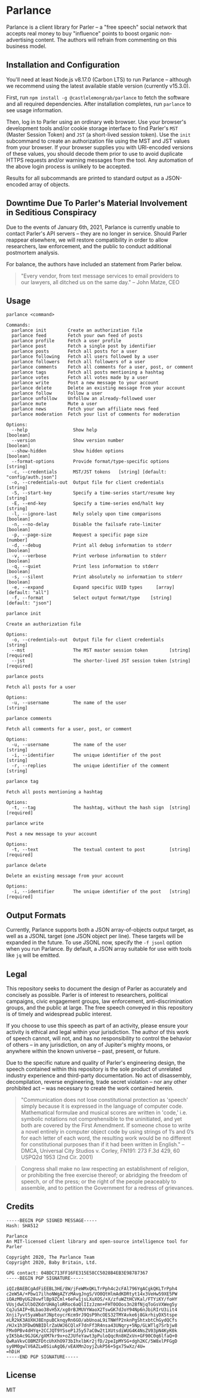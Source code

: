 
Parlance
========

Parlance is a client library for Parler – a "free speech" social network that
accepts real money to buy "influence" points to boost organic non-advertising
content. The authors will refrain from commenting on this business model.

Installation and Configuration
------------------------------

You'll need at least Node.js v8.17.0 (Carbon LTS) to run Parlance – although
we recommend using the latest available stable version (currently v15.3.0).

First, run `npm install -g @castlelemongrab/parlance` to fetch the software
and all required dependencies. After installation completes, run `parlance`
to see usage information.

Then, log in to Parler using an ordinary web browser. Use your browser's
development tools and/or cookie storage interface to find Parler's `MST`
(Master Session Token) and `JST` (a short-lived session token). Use the
`init` subcommand to create an authorization file using the MST and JST values
from your browser. If your browser supplies you with URI-encoded versions of
these values, you should decode them prior to use to avoid duplicate HTTPS
requests and/or warning messages from the tool.  Any automation of the above
login process is unlikely to be accepted.

Results for all subcommands are printed to standard output as a JSON-encoded
array of objects.

Downtime Due To Parler's Material Involvement in Seditious Conspiracy
---------------------------------------------------------------------

Due to the events of January 6th, 2021, Parlance is currently unable to contact
Parler's API servers – they are no longer in service. Should Parler reappear
elsewhere, we will restore compatibility in order to allow researchers, law
enforcement, and the public to conduct additional postmortem analysis.

For balance, the authors have included an statement from Parler below.

> "Every vendor, from text message services to email providers to  
> our lawyers, all ditched us on the same day." – John Matze, CEO

Usage
-----

```
parlance <command>

Commands:
  parlance init        Create an authorization file
  parlance feed        Fetch your own feed of posts
  parlance profile     Fetch a user profile
  parlance post        Fetch a single post by identifier
  parlance posts       Fetch all posts for a user
  parlance following   Fetch all users followed by a user
  parlance followers   Fetch all followers of a user
  parlance comments    Fetch all comments for a user, post, or comment
  parlance tags        Fetch all posts mentioning a hashtag
  parlance votes       Fetch all votes made by a user
  parlance write       Post a new message to your account
  parlance delete      Delete an existing message from your account
  parlance follow      Follow a user
  parlance unfollow    Unfollow an already-followed user
  parlance mute        Mute a user
  parlance news        Fetch your own affiliate news feed
  parlance moderation  Fetch your list of comments for moderation

Options:
  --help                 Show help                                     [boolean]
  --version              Show version number                           [boolean]
  --show-hidden          Show hidden options                           [boolean]
  --format-options       Provide format/type-specific options           [string]
  -c, --credentials      MST/JST tokens   [string] [default: "config/auth.json"]
  -o, --credentials-out  Output file for client credentials             [string]
  -S, --start-key        Specify a time-series start/resume key         [string]
  -E, --end-key          Specify a time-series end/halt key             [string]
  -l, --ignore-last      Rely solely upon time comparisons             [boolean]
  -n, --no-delay         Disable the failsafe rate-limiter             [boolean]
  -p, --page-size        Request a specific page size                   [number]
  -d, --debug            Print all debug information to stderr         [boolean]
  -v, --verbose          Print verbose information to stderr           [boolean]
  -q, --quiet            Print less information to stderr              [boolean]
  -s, --silent           Print absolutely no information to stderr     [boolean]
  -e, --expand           Expand specific UUID types     [array] [default: "all"]
  -f, --format           Select output format/type    [string] [default: "json"]
```
```
parlance init

Create an authorization file

Options:
  -o, --credentials-out  Output file for client credentials             [string]
  --mst                  The MST master session token        [string] [required]
  --jst                  The shorter-lived JST session token [string] [required]
```
```
parlance posts

Fetch all posts for a user

Options:
  -u, --username         The name of the user                           [string]
```
```
parlance comments

Fetch all comments for a user, post, or comment

Options:
  -u, --username         The name of the user                           [string]
  -i, --identifier       The unique identifier of the post              [string]
  -r, --replies          The unique identifier of the comment           [string]
```
```
parlance tag

Fetch all posts mentioning a hashtag

Options:
  -t, --tag              The hashtag, without the hash sign  [string] [required]
```
```
parlance write

Post a new message to your account

Options:
  -t, --text             The textual content to post         [string] [required]
```
```
parlance delete

Delete an existing message from your account

Options:
  -i, --identifier       The unique identifier of the post   [string] [required]

```

Output Formats
--------------

Currently, Parlance supports both a JSON array-of-objects output target, as
well as a JSONL target (one JSON object per line). These targets will be
expanded in the future. To use JSONL now, specify the `-f jsonl` option when you
run Parlance. By default, a JSON array suitable for use with tools like `jq`
will be emitted.

Legal
-----

This repository seeks to document the design of Parler as accurately and
concisely as possible. Parler is of interest to researchers, political
campaigns, civic engagement groups, law enforcement, anti-discrimination groups,
and the public at large. The free speech conveyed in this repository is of
timely and widespread public interest.

If you choose to use this speech as part of an activity, please ensure your
activity is ethical and legal within your jurisdiction. The author of this work
of speech cannot, will not, and has no responsibility to control the behavior of
others – in any jurisdiction, on any of Jupiter's mighty moons, or anywhere
within the known universe – past, present, or future.

Due to the specific nature and quality of Parler's engineering design, the
speech contained within this repository is the sole product of unrelated
industry experience and third-party documentation. No act of disassembly,
decompilation, reverse engineering, trade secret violation – nor any other
prohibited act – was necessary to create the work contained herein.

> "Communication does not lose constitutional protection as 'speech' simply because it is expressed in the language of computer code. Mathematical formulae and musical scores are written in 'code,' i.e. symbolic notations not comprehensible to the uninitiated, and yet both are covered by the First Amendment. If someone chose to write a novel entirely in computer object code by using strings of 1’s and 0’s for each letter of each word, the resulting work would be no different for constitutional purposes than if it had been written in English." – DMCA, Universal City Studios v. Corley, FN191: 273 F.3d 429, 60 USPQ2d 1953 (2nd Cir. 2001)

> Congress shall make no law respecting an establishment of religion, or prohibiting the free exercise thereof; or abridging the freedom of speech, or of the press; or the right of the people peaceably to assemble, and to petition the Government for a redress of grievances.


Credits
-------
```
-----BEGIN PGP SIGNED MESSAGE-----
Hash: SHA512

Parlance
An MIT-licensed client library and open-source intelligence tool for Parler

Copyright 2020, The Parlance Team
Copyright 2020, Baby Britain, Ltd.

GPG contact: 04BDC713FF16FE315E58CC5028B4EB3E98787367
-----BEGIN PGP SIGNATURE-----

iQIzBAEBCgAdFiEEBL3HE/8W/jFeWMxQKLTrPph4c2cFAl796YgACgkQKLTrPph4
c2eW5A/+Pbw17ilhoNWgAZYzMAvgJngS/VO0QtHlmAdKDRtyt14x3VeHw59XE5PW
iOAzM0yUG28vwflBp9ZCml+6eFw1jsLXuXOS/+X/zfuWZtHCVKal/FTYiKY/foHY
VUsjdwCUlbOZKdrUHAgloRRoc6aQlIIzJzmn+FHT0OOos3n28fNjqToGsVXWeg5y
CqJuSAIP+BLbao38vH5X/xg0rBJMUVYWaoX2TswGK7dJoY94Np6nJbiRIrU3iit4
Xnji7yvt5yaWbaYJNptoycrKcm9rJ9QsP9hcOES32TMYAvke6j8GkrhiyDX5tspe
eLR2kK3AUXHJ8EnpuBCknqyRn6GO/abUnoaL9iTNWfP2nknPgShtxbtChGydQCfs
/HJx1h3FDwONBIDlrZaUWJ6CQlxF7dnFf3R4nsa43UNqry+5Np/GLWTlg7Srbjw8
FMx0PBv4dHYq+2CCJQT9YSseP1J5y57aC0w2t1XUtsdiWUG4K4NsZV03pN4KyK0k
yIK5bAc9GJGK/gXM7kr9x+oZJUfeYawt3pPuloQqcRn8HZxVn+GF90C0q6lfaQ+0
QwRaVkvCOBMZFDtcUhXhO973bIhxlbKr2jfD/2peIpMYSG+dgh2KC/5W8xlPFGgD
sy0M0gwlV6AZLw0SiuAgQ6/vEAXMn2oyjZukP56+5gx75wXz/4U=
=hDiH
-----END PGP SIGNATURE-----
```


License
-------

MIT


